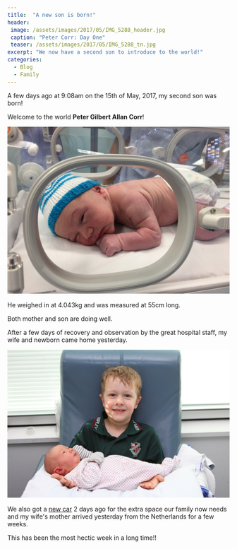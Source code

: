 ```yaml
---
title:  "A new son is born!"
header:
 image: /assets/images/2017/05/IMG_5288_header.jpg
 caption: "Peter Corr: Day One"
 teaser: /assets/images/2017/05/IMG_5288_tn.jpg
excerpt: "We now have a second son to introduce to the world!"
categories: 
  - Blog
  - Family
---
```


A few days ago at 9:08am on the 15th of May, 2017, my second son was born!

Welcome to the world **Peter Gilbert Allan Corr**!

![Hello Peter!](/assets/images/2017/05/IMG_0113.JPG)

He weighed in at 4.043kg and was measured at 55cm long.

Both mother and son are doing well.

After a few days of recovery and observation by the great hospital staff, my wife and newborn came home yesterday.

![The brothers!](/assets/images/2017/05/IMG_5304.JPG)

We also got a [new car](http://www.kia.com/au/cars/carnival.html) 2 days ago for the extra space our family now needs and my wife's mother arrived yesterday from the Netherlands for a few weeks.

This has been the most hectic week in a long time!!

